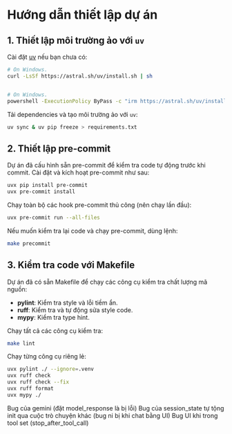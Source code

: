 # Hướng dẫn thiết lập dự án

## 1. Thiết lập môi trường ảo với `uv`

Cài đặt [uv](https://github.com/astral-sh/uv) nếu bạn chưa có:
```bash
# On Windows.
curl -LsSf https://astral.sh/uv/install.sh | sh


# On Windows.
powershell -ExecutionPolicy ByPass -c "irm https://astral.sh/uv/install.ps1 | iex"

```

Tải dependencies và tạo môi trường ảo với `uv`:
```bash
uv sync & uv pip freeze > requirements.txt
```

## 2. Thiết lập pre-commit

Dự án đã cấu hình sẵn pre-commit để kiểm tra code tự động trước khi commit.
Cài đặt và kích hoạt pre-commit như sau:

```bash
uvx pip install pre-commit
uvx pre-commit install
```

Chạy toàn bộ các hook pre-commit thủ công (nên chạy lần đầu):

```bash
uvx pre-commit run --all-files
```

Nếu muốn kiểm tra lại code và chạy pre-commit, dùng lệnh:

```bash
make precommit
```

## 3. Kiểm tra code với Makefile
Dự án đã có sẵn Makefile để chạy các công cụ kiểm tra chất lượng mã nguồn:
- **pylint**: Kiểm tra style và lỗi tiềm ẩn.
- **ruff**: Kiểm tra và tự động sửa style code.
- **mypy**: Kiểm tra type hint.

Chạy tất cả các công cụ kiểm tra:
```bash
make lint
```

Chạy từng công cụ riêng lẻ:
```bash
uvx pylint ./ --ignore=.venv
uvx ruff check
uvx ruff check --fix
uvx ruff format
uvx mypy ./
```


Bug của gemini (đặt model_response là bị lỗi)
Bug của session_state tự tộng init qua cuộc trò chuyện khác (bug ni bị khi chat bằng UI)
Bug UI khi trong tool set (stop_after_tool_call)



